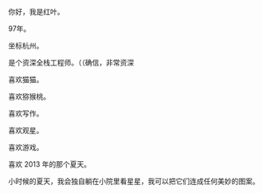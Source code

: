 你好，我是红叶。

97年。

坐标杭州。

是个资深全栈工程师。（（确信，非常资深

喜欢猫猫。

喜欢猕猴桃。

喜欢写作。

喜欢观星。

喜欢游戏。

喜欢 2013 年的那个夏天。

小时候的夏天，我会独自躺在小院里看星星，我可以把它们连成任何美妙的图案。
